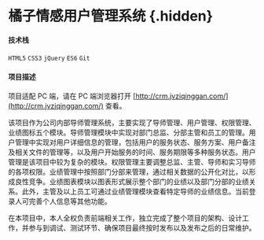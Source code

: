 # 橘子情感用户管理系统 {.hidden}

#### 技术栈

`HTML5` `CSS3` `jQuery` `ES6` `Git`

#### 项目描述

项目适配 PC 端，请在 PC 端浏览器打开 [http://crm.jvziqinggan.com/](http://crm.jvziqinggan.com/) 查看。

该项目作为公司内部导师管理系统，主要实现了导师管理、用户管理、权限管理、业绩图标五个模块。导师管理模块中实现对部门总监、分部主管和员工的管理。用户管理中实现对用户详细信息的管理，包括用户的服务状态、服务方案、用户备注及相关文件的管理等，以及用户开始服务的时间、服务期限等多种服务状态。用户管理是该项目中较为复杂的模块。权限管理主要调整总监、主管、导师和实习导师的各项权限。业绩管理中按照部门分部来管理，通过相关数据的公开化对比，以形成良性竞争。业绩图表模块以图表形式展示整个部门的业绩以及部门分部的业绩关系。此外，主管及以上员工可通过业绩管理模块查看特定导师的业绩信息。当前登录人可完善个人信息等其他功能。

在本项目中，本人全权负责前端相关工作，独立完成了整个项目的架构、设计工作，并参与到调试、测试环节、确保项目最终按时发布以及发布之后的日常维护。

